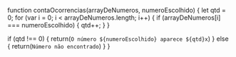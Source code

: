 
 function contaOcorrencias(arrayDeNumeros, numeroEscolhido) {
  let qtd = 0;
  for (var i = 0; i < arrayDeNumeros.length; i++) {
    if (arrayDeNumeros[i] === numeroEscolhido) {
      qtd++;
    }
  }

  if (qtd !== 0) {
    return(`O número ${numeroEscolhido} aparece ${qtd}x`)
  } else {
    return(`Número não encontrado`)
    }
  } 